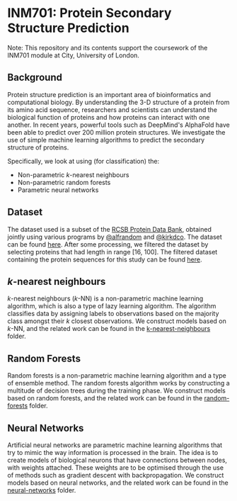 # INM701: Protein Secondary Structure Prediction

Note: This repository and its contents support the coursework of the INM701 module at City, University of London.

## Background

Protein structure prediction is an important area of bioinformatics and computational biology. By understanding the 3-D structure of a protein from its amino acid sequence, researchers and scientists can understand the biological function of proteins and how proteins can interact with one another. In recent years, powerful tools such as DeepMind's AlphaFold have been able to predict over 200 million protein structures. We investigate the use of simple machine learning algorithms to predict the secondary structure of proteins.

Specifically, we look at using (for classification) the:

- Non-parametric $k$-nearest neighbours
- Non-parametric random forests
- Parametric neural networks

## Dataset

The dataset used is a subset of the [RCSB Protein Data Bank](https://www.rcsb.org/), obtained jointly using various programs by [@alfrandom](https://www.kaggle.com/alfrandom) and [@kirkdco](https://www.kaggle.com/kirkdco). The dataset can be found [here](https://www.kaggle.com/datasets/kirkdco/protein-secondary-structure-2022?select=2022-08-03-ss.cleaned.csv). After some processing, we filtered the dataset by selecting proteins that had length in range [16, 100]. The filtered dataset containing the protein sequences for this study can be found [here](../main/datasets/prot-seq-filtered.csv).

## $k$-nearest neighbours

$k$-nearest neighbours ($k$-NN) is a non-parametric machine learning algorithm, which is also a type of lazy learning algorithm. The algorithm classifies data by assigning labels to observations based on the majority class amongst their $k$ closest observations. We construct models based on $k$-NN, and the related work can be found in the [k-nearest-neighbours](../main/k-nearest-neighbours) folder.

## Random Forests

Random forests is a non-parametric machine learning algorithm and a type of ensemble method. The random forests algorithm works by constructing a multitude of decision trees during the training phase. We construct models based on random forests, and the related work can be found in the [random-forests](../main/random-forests/) folder.

## Neural Networks

Artificial neural networks are parametric machine learning algorithms that try to mimic the way information is processed in the brain. The idea is to create models of biological neurons that have connections between nodes, with weights attached. These weights are to be optimised through the use of methods such as gradient descent with backpropagation. We construct models based on neural networks, and the related work can be found in the [neural-networks](../main/neural-networks/) folder.
